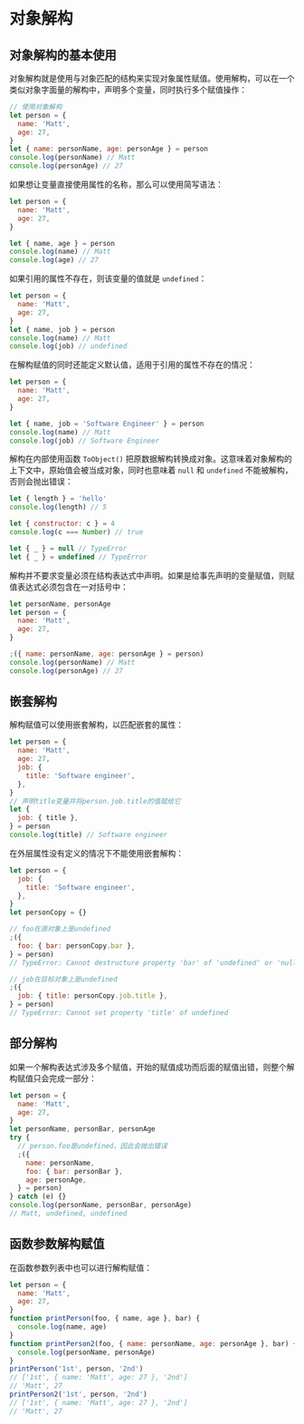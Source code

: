 # 对象解构

## 对象解构的基本使用

对象解构就是使用与对象匹配的结构来实现对象属性赋值。使用解构，可以在一个类似对象字面量的解构中，声明多个变量，同时执行多个赋值操作：

```js
// 使用对象解构
let person = {
  name: 'Matt',
  age: 27,
}
let { name: personName, age: personAge } = person
console.log(personName) // Matt
console.log(personAge) // 27
```

如果想让变量直接使用属性的名称，那么可以使用简写语法：

```js
let person = {
  name: 'Matt',
  age: 27,
}

let { name, age } = person
console.log(name) // Matt
console.log(age) // 27
```

如果引用的属性不存在，则该变量的值就是 `undefined`：

```js
let person = {
  name: 'Matt',
  age: 27,
}
let { name, job } = person
console.log(name) // Matt
console.log(job) // undefined
```

在解构赋值的同时还能定义默认值，适用于引用的属性不存在的情况：

```js
let person = {
  name: 'Matt',
  age: 27,
}

let { name, job = 'Software Engineer' } = person
console.log(name) // Matt
console.log(job) // Software Engineer
```

解构在内部使用函数 `ToObject()` 把原数据解构转换成对象。这意味着对象解构的上下文中，原始值会被当成对象，同时也意味着 `null` 和 `undefined` 不能被解构，否则会抛出错误：

```js
let { length } = 'hello'
console.log(length) // 5

let { constructor: c } = 4
console.log(c === Number) // true

let { _ } = null // TypeError
let { _ } = undefined // TypeError
```

解构并不要求变量必须在结构表达式中声明。如果是给事先声明的变量赋值，则赋值表达式必须包含在一对括号中：

```js
let personName, personAge
let person = {
  name: 'Matt',
  age: 27,
}

;({ name: personName, age: personAge } = person)
console.log(personName) // Matt
console.log(personAge) // 27
```

## 嵌套解构

解构赋值可以使用嵌套解构，以匹配嵌套的属性：

```js
let person = {
  name: 'Matt',
  age: 27,
  job: {
    title: 'Software engineer',
  },
}
// 声明title变量并将person.job.title的值赋给它
let {
  job: { title },
} = person
console.log(title) // Software engineer
```

在外层属性没有定义的情况下不能使用嵌套解构：

```js
let person = {
  job: {
    title: 'Software engineer',
  },
}
let personCopy = {}

// foo在源对象上是undefined
;({
  foo: { bar: personCopy.bar },
} = person)
// TypeError: Cannot destructure property 'bar' of 'undefined' or 'null'.

// job在目标对象上是undefined
;({
  job: { title: personCopy.job.title },
} = person)
// TypeError: Cannot set property 'title' of undefined
```

## 部分解构

如果一个解构表达式涉及多个赋值，开始的赋值成功而后面的赋值出错，则整个解构赋值只会完成一部分：

```js
let person = {
  name: 'Matt',
  age: 27,
}
let personName, personBar, personAge
try {
  // person.foo是undefined，因此会抛出错误
  ;({
    name: personName,
    foo: { bar: personBar },
    age: personAge,
  } = person)
} catch (e) {}
console.log(personName, personBar, personAge)
// Matt, undefined, undefined
```

## 函数参数解构赋值

在函数参数列表中也可以进行解构赋值：

```js
let person = {
  name: 'Matt',
  age: 27,
}
function printPerson(foo, { name, age }, bar) {
  console.log(name, age)
}
function printPerson2(foo, { name: personName, age: personAge }, bar) {
  console.log(personName, personAge)
}
printPerson('1st', person, '2nd')
// ['1st', { name: 'Matt', age: 27 }, '2nd']
// 'Matt', 27
printPerson2('1st', person, '2nd')
// ['1st', { name: 'Matt', age: 27 }, '2nd']
// 'Matt', 27
```
